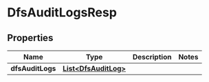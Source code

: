 # DfsAuditLogsResp

## Properties
Name | Type | Description | Notes
------------ | ------------- | ------------- | -------------
**dfsAuditLogs** | [**List&lt;DfsAuditLog&gt;**](DfsAuditLog.md) |  | 
